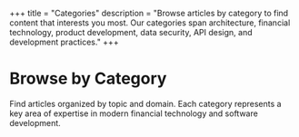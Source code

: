 +++
title = "Categories"
description = "Browse articles by category to find content that interests you most. Our categories span architecture, financial technology, product development, data security, API design, and development practices."
+++

# Browse by Category

Find articles organized by topic and domain. Each category represents a key area of expertise in modern financial technology and software development. 